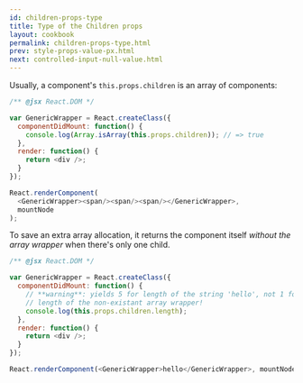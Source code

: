 ```yaml
---
id: children-props-type
title: Type of the Children props
layout: cookbook
permalink: children-props-type.html
prev: style-props-value-px.html
next: controlled-input-null-value.html
---
```


Usually, a component's `this.props.children` is an array of components:

```js
/** @jsx React.DOM */

var GenericWrapper = React.createClass({
  componentDidMount: function() {
    console.log(Array.isArray(this.props.children)); // => true
  },
  render: function() {
    return <div />;
  }
});

React.renderComponent(
  <GenericWrapper><span/><span/><span/></GenericWrapper>, 
  mountNode
);
```

To save an extra array allocation, it returns the component itself _without the array wrapper_ when there's only one child.

```js
/** @jsx React.DOM */

var GenericWrapper = React.createClass({
  componentDidMount: function() {
    // **warning**: yields 5 for length of the string 'hello', not 1 for the
    // length of the non-existant array wrapper!
    console.log(this.props.children.length); 
  },
  render: function() {
    return <div />;
  }
});

React.renderComponent(<GenericWrapper>hello</GenericWrapper>, mountNode);
```
